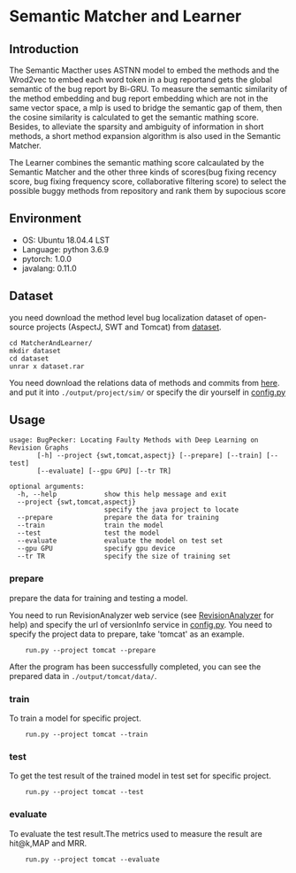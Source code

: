 # Semantic Matcher and Learner
## Introduction

The Semantic Macther uses ASTNN model to embed the methods and the Wrod2vec to embed each word token in a bug reportand gets the global semantic of the bug report by Bi-GRU. To measure the semantic similarity of the method embedding and bug report embedding which are not in the same vector space, a mlp is used to bridge the semantic gap of them, then the cosine similarity is calculated to get the semantic mathing score. Besides, to alleviate the
sparsity and ambiguity of information in short methods, a short method expansion algorithm is also used in the Semantic Matcher.

The Learner combines the semantic mathing score calcaulated by the Semantic Matcher and the other three kinds of scores(bug fixing recency score, bug fixing frequency score, collaborative filtering score) to select the possible buggy methods from repository and rank them by supocious score


## Environment

- OS: Ubuntu 18.04.4 LST
- Language: python 3.6.9
- pytorch: 1.0.0
- javalang: 0.11.0

## Dataset
 you need download the method level bug localization dataset of open-source projects (AspectJ, SWT and Tomcat) from [dataset](https://jbox.sjtu.edu.cn/l/J5z6bj).
```
cd MatcherAndLearner/
mkdir dataset
cd dataset
unrar x dataset.rar
```

You need download the relations data of methods and commits from [here](https://jbox.sjtu.edu.cn/l/45eBpZ).
and put it into  ```./output/project/sim/``` or specify the dir yourself in [config.py](./config.py)


## Usage
```
usage: BugPecker: Locating Faulty Methods with Deep Learning on Revision Graphs
       [-h] --project {swt,tomcat,aspectj} [--prepare] [--train] [--test]
       [--evaluate] [--gpu GPU] [--tr TR]

optional arguments:
  -h, --help            show this help message and exit
  --project {swt,tomcat,aspectj}
                        specify the java project to locate
  --prepare             prepare the data for training
  --train               train the model
  --test                test the model
  --evaluate            evaluate the model on test set
  --gpu GPU             specify gpu device
  --tr TR               specify the size of training set

```

### prepare
prepare the data for training and testing a model. 

You need to run RevisionAnalyzer web service (see [RevisionAnalyzer](https://github.com/RAddRiceee/BugPecker/tree/master/RevisionAnalyzer) for help) and specify the url of versionInfo service in [config.py](./config.py).
You need to specify the project data to prepare, take 'tomcat' as an example.
```
	run.py --project tomcat --prepare
```
After the program has been successfully completed, you can see the prepared data in ```./output/tomcat/data/```.

### train 

To train a model for specific project.

```
	run.py --project tomcat --train
```

### test
To get the test result of the trained model in test set for specific project.
```
	run.py --project tomcat --test
```
### evaluate
To evaluate the test result.The metrics used to measure the result are hit@k,MAP and MRR.
```
	run.py --project tomcat --evaluate
```
